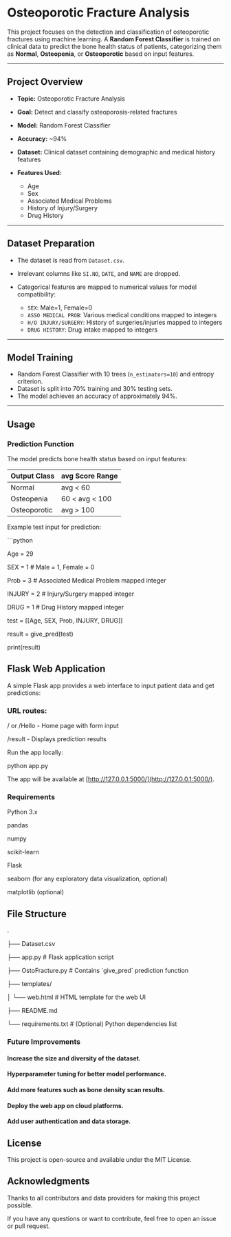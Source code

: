 # Osteoporotic Fracture Analysis

This project focuses on the detection and classification of osteoporotic fractures using machine learning. A **Random Forest Classifier** is trained on clinical data to predict the bone health status of patients, categorizing them as **Normal**, **Osteopenia**, or **Osteoporotic** based on input features.

---

## Project Overview

* **Topic:** Osteoporotic Fracture Analysis
* **Goal:** Detect and classify osteoporosis-related fractures
* **Model:** Random Forest Classifier
* **Accuracy:** \~94%
* **Dataset:** Clinical dataset containing demographic and medical history features
* **Features Used:**

  * Age
  * Sex
  * Associated Medical Problems
  * History of Injury/Surgery
  * Drug History

---

## Dataset Preparation

* The dataset is read from `Dataset.csv`.
* Irrelevant columns like `SI.NO`, `DATE`, and `NAME` are dropped.
* Categorical features are mapped to numerical values for model compatibility:

  * `SEX`: Male=1, Female=0
  * `ASSO MEDICAL PROB`: Various medical conditions mapped to integers
  * `H/O INJURY/SURGERY`: History of surgeries/injuries mapped to integers
  * `DRUG HISTORY`: Drug intake mapped to integers

---

## Model Training

* Random Forest Classifier with 10 trees (`n_estimators=10`) and entropy criterion.
* Dataset is split into 70% training and 30% testing sets.
* The model achieves an accuracy of approximately 94%.

---

## Usage

### Prediction Function

The model predicts bone health status based on input features:

| Output Class | avg Score Range |
| ------------ | --------------- |
| Normal       | avg < 60        |
| Osteopenia   | 60 < avg < 100  |
| Osteoporotic | avg > 100       |

Example test input for prediction:

\`\`\`python

Age = 29

SEX = 1             # Male = 1, Female = 0

Prob = 3            # Associated Medical Problem mapped integer

INJURY = 2          # Injury/Surgery mapped integer

DRUG = 1            # Drug History mapped integer

test = \[\[Age, SEX, Prob, INJURY, DRUG]]

result = give\_pred(test)

print(result)

## Flask Web Application

A simple Flask app provides a web interface to input patient data and get predictions:

### URL routes:

/ or /Hello - Home page with form input

/result - Displays prediction results

Run the app locally:

python app.py

The app will be available at [http://127.0.0.1:5000/](http://127.0.0.1:5000/).

### Requirements

Python 3.x

pandas

numpy

scikit-learn

Flask

seaborn (for any exploratory data visualization, optional)

matplotlib (optional)

## File Structure

.

├── Dataset.csv

├── app.py                # Flask application script

├── OstoFracture.py       # Contains \`give\_pred\` prediction function

├── templates/

│   └── web.html          # HTML template for the web UI

├── README.md

└── requirements.txt      # (Optional) Python dependencies list

### Future Improvements

#### Increase the size and diversity of the dataset.

#### Hyperparameter tuning for better model performance.

#### Add more features such as bone density scan results.

#### Deploy the web app on cloud platforms.

#### Add user authentication and data storage.

## License

This project is open-source and available under the MIT License.

## Acknowledgments

Thanks to all contributors and data providers for making this project possible.

If you have any questions or want to contribute, feel free to open an issue or pull request.
